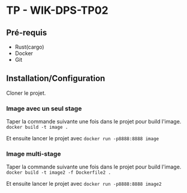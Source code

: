 # TP - WIK-DPS-TP02

## Pré-requis

- Rust(cargo)
- Docker
- Git

## Installation/Configuration

Cloner le projet.

### Image avec un seul stage

Taper la commande suivante une fois dans le projet pour build l'image.
```docker build -t image .```

Et ensuite lancer le projet avec 
```docker run -p8888:8888 image```

### Image multi-stage

Taper la commande suivante une fois dans le projet pour build l'image.
```docker build -t image2 -f Dockerfile2 .```

Et ensuite lancer le projet avec 
```docker run -p8888:8888 image2```


